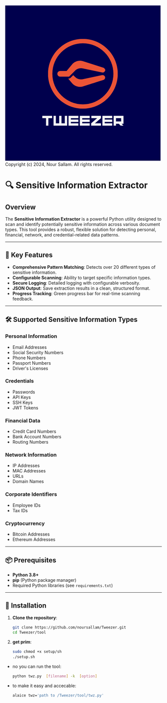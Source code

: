 ![Alt Text](tweezer.png)
<br>
Copyright (c) 2024, Nour Sallam. All rights reserved.

# 🔍 Sensitive Information Extractor

## Overview
The **Sensitive Information Extractor** is a powerful Python utility designed to scan and identify potentially sensitive information across various document types. This tool provides a robust, flexible solution for detecting personal, financial, network, and credential-related data patterns.

---

## 🌟 Key Features
- **Comprehensive Pattern Matching**: Detects over 20 different types of sensitive information.
- **Configurable Scanning**: Ability to target specific information types.
- **Secure Logging**: Detailed logging with configurable verbosity.
- **JSON Output**: Save extraction results in a clean, structured format.
- **Progress Tracking**: Green progress bar for real-time scanning feedback.

---

## 🛠 Supported Sensitive Information Types
### Personal Information
- Email Addresses  
- Social Security Numbers  
- Phone Numbers  
- Passport Numbers  
- Driver's Licenses  

### Credentials
- Passwords  
- API Keys  
- SSH Keys  
- JWT Tokens  

### Financial Data
- Credit Card Numbers  
- Bank Account Numbers  
- Routing Numbers  

### Network Information
- IP Addresses  
- MAC Addresses  
- URLs  
- Domain Names  

### Corporate Identifiers
- Employee IDs  
- Tax IDs  

### Cryptocurrency
- Bitcoin Addresses  
- Ethereum Addresses  

---

## 📦 Prerequisites
- **Python 3.8+**
- **pip** (Python package manager)
- Required Python libraries (see `requirements.txt`)

---

## 🚀 Installation
1. **Clone the repository**:
   ```bash
   git clone https://github.com/noursallam/Tweezer.git
   cd Tweezer/tool
   

2. **get prim**:
   ```bash
   sudo chmod +x setup/sh
   ./setup.sh
   

- no you can run the tool:
  ```bash
  python twz.py  [filename] -k  [option]

- to make it easy and accecable:
  ```bash
  alaice twz='path to /Tweezer/tool/twz.py'
